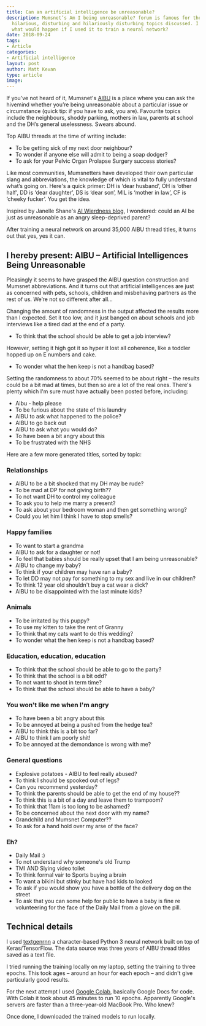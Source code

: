 ```yaml
---
title: Can an artificial intelligence be unreasonable?
description: Mumsnet’s Am I being unreasonable? forum is famous for the
  hilarious, disturbing and hilariously disturbing topics discussed. I wondered,
  what would happen if I used it to train a neural network?
date: 2018-09-24
tags:
- Article
categories:
- Artificial intelligence
layout: post
author: Matt Kevan
type: article
image: 
---
```

If you’ve not heard of it, Mumsnet's [AIBU](https://www.mumsnet.com/Talk/am_i_being_unreasonable) is a place where you can ask the hivemind whether you’re being unreasonable about a particular issue or circumstance (quick tip: if you have to ask, you are). Favourite topics include the neighbours, shoddy parking, mothers in law, parents at school and the DH’s general uselessness. Swears abound.

Top AIBU threads at the time of writing include:

* To be getting sick of my next door neighbour?
* To wonder if anyone else will admit to being a soap dodger?
* To ask for your Pelvic Organ Prolapse Surgery success stories?

Like most communities, Mumsnetters have developed their own particular slang and abbreviations, the knowledge of which is vital to fully understand what’s going on. Here's a quick primer: DH is ‘dear husband’, OH is ‘other half’, DD is ‘dear daughter’, DS is ‘dear son’, MIL is ‘mother in law’, CF is ‘cheeky fucker’. You get the idea.

Inspired by Janelle Shane's [AI Wierdness blog]([Title](https://www.aiweirdness.com/)), I wondered: could an AI be just as unreasonable as an angry sleep-deprived parent? 

After training a neural network on around 35,000 AIBU thread titles, it turns out that yes, yes it can.

## I hereby present: AIBU – Artificial Intelligences Being Unreasonable

Pleasingly it seems to have grasped the AIBU question construction and Mumsnet abbreviations. And it turns out that artificial intelligences are just as concerned with pets, schools, children and misbehaving partners as the rest of us. We’re not so different after all…

Changing the amount of randomness in the output affected the results more than I expected. Set it too low, and it just banged on about schools and job interviews like a tired dad at the end of a party.

* To think that the school should be able to get a job interview?

However, setting it high got it so hyper it lost all coherence, like a toddler hopped up on E numbers and cake.	

* To wonder what the hen keep is not a handbag based?

Setting the randomness to about 70% seemed to be about right – the results could be a bit mad at times, but then so are a lot of the real ones. There's plenty which I'm sure must have actually been posted before, including:

* Aibu - help please
* To be furious about the state of this laundry
* AIBU to ask what happened to the police?
* AIBU to go back out
* AIBU to ask what you would do?
* To have been a bit angry about this
* To be frustrated with the NHS

Here are a few more generated titles, sorted by topic:

### Relationships

* AIBU to be a bit shocked that my DH may be rude?
* To be mad at DP for not giving birth??
* To not want DH to control my colleague
* To ask you to help me marry a present?
* To ask about your bedroom woman and then get something wrong?
* Could you let him I think I have to stop smells?

### Happy families

* To want to start a grandma
* AIBU to ask for a daughter or not!
* To feel that babies should be really upset that I am being unreasonable?  
* AIBU to change my baby?
* To think if your children may have ran a baby?
* To let DD may not pay for something to my sex and live in our children?
* To think 12 year old shouldn't buy a cat wear a dick?
* AIBU to be disappointed with the last minute kids?

### Animals

* To be irritated by this puppy?
* To use my kitten to take the rent of Granny
* To think that my cats want to do this wedding?
* To wonder what the hen keep is not a handbag based?
 
### Education, education, education

* To think that the school should be able to go to the party?
* To think that the school is a bit odd?
* To not want to shoot in term time?
* To think that the school should be able to have a baby?

### You won't like me when I'm angry

* To have been a bit angry about this
* To be annoyed at being a pushed from the hedge tea?
* AIBU to think this is a bit too far?
* AIBU to think I am poorly shit!
* To be annoyed at the demondance is wrong with me?

### General questions

* Explosive potatoes - AIBU to feel really abused?
*  To think I should be spooked out of legs?
* Can you recommend yesterday?
* To think the parents should be able to get the end of my house??
* To think this is a bit of a day and leave them to trampoom?
* To think that 11am is too long to be ashamed?
* To be concerned about the next door with my name?
* Grandchild and Mumsnet Computer??
* To ask for a hand hold over my arse of the face?

### Eh?

* Daily Mail :)
* To not understand why someone's old Trump
* TMI AND Slying video toilet
* To think formal vair to Sports buying a brain
* To want a bikini but stinky but have had kids to looked
* To ask if you would show you have a bottle of the delivery dog on the street
* To ask that you can some help for public to have a baby is fine re volunteering for the face of the Daily Mail from a glove on the pill.

## Technical details

I used [textgenrnn](https://github.com/minimaxir/textgenrnn) a character-based Python 3 neural network built on top of Keras/TensorFlow. The data source was three years of AIBU thread titles saved as a text file.

I tried running the training locally on my laptop, setting the training to three epochs. This took ages – around an hour for each epoch – and didn't give particularly good results.

For the next attempt I used [Google Colab](https://drive.google.com/file/d/1mMKGnVxirJnqDViH7BDJxFqWrsXlPSoK/view), basically Google Docs for code. With Colab it took about 45 minutes to run 10 epochs. Apparently Google's servers are faster than a three-year-old MacBook Pro. Who knew?

Once done, I downloaded the trained models to run locally.



